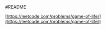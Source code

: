 #README

[https://leetcode.com/problems/game-of-life/](https://leetcode.com/problems/game-of-life/)

